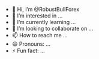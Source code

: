 - 👋 Hi, I’m @RobustBullForex
- 👀 I’m interested in ...
- 🌱 I’m currently learning ...
- 💞️ I’m looking to collaborate on ...
- 📫 How to reach me ...
- 😄 Pronouns: ...
- ⚡ Fun fact: ...

<!---
RobustBullForex/RobustBullForex is a ✨ special ✨ repository because its `README.md` (this file) appears on your GitHub profile.
You can click the Preview link to take a look at your changes.
--->
